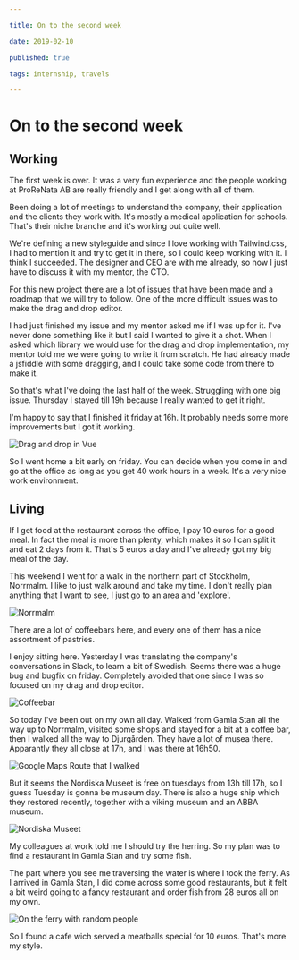 ```yaml
---

title: On to the second week

date: 2019-02-10

published: true

tags: internship, travels

---
```


# On to the second week

## Working

The first week is over. It was a very fun experience and the people working at ProReNata AB are really friendly and I get along with all of them.

Been doing a lot of meetings to understand the company, their application and the clients they work with. It's mostly a medical application for schools. That's their niche branche and it's working out quite well.

We're defining a new styleguide and since I love working with Tailwind.css, I had to mention it and try to get it in there, so I could keep working with it. I think I succeeded. The designer and CEO are with me already, so now I just have to discuss it with my mentor, the CTO.

For this new project there are a lot of issues that have been made and a roadmap that we will try to follow. One of the more difficult issues was to make the drag and drop editor.

I had just finished my issue and my mentor asked me if I was up for it. I've never done something like it but I said I wanted to give it a shot. When I asked which library we would use for the drag and drop implementation, my mentor told me we were going to write it from scratch. He had already made a jsfiddle with some dragging, and I could take some code from there to make it.

So that's what I've doing the last half of the week. Struggling with one big issue. Thursday I stayed till 19h because I really wanted to get it right. 

I'm happy to say that I finished it friday at 16h. It probably needs some more improvements but I got it working.

![Drag and drop in Vue](/images/vue-dragndrop.png)

So I went home a bit early on friday. You can decide when you come in and go at the office as long as you get 40 work hours in a week. It's a very nice work environment.

## Living

If I get food at the restaurant across the office, I pay 10 euros for a good meal. In fact the meal is more than plenty, which makes it so I can split it and eat 2 days from it. That's 5 euros a day and I've already got my big meal of the day.

This weekend I went for a walk in the northern part of Stockholm, Norrmalm. I like to just walk around and take my time. I don't really plan anything that I want to see, I just go to an area and 'explore'.

![Norrmalm](/images/norrmalm.jpg)

There are a lot of coffeebars here, and every one of them has a nice assortment of pastries.  

I enjoy sitting here. Yesterday I was translating the company's conversations in Slack, to learn a bit of Swedish. Seems there was a huge bug and bugfix on friday. Completely avoided that one since I was so focused on my drag and drop editor.

![Coffeebar](/images/coffeebar.jpg)

So today I've been out on my own all day. Walked from Gamla Stan all the way up to Norrmalm, visited some shops and stayed for a bit at a coffee bar, then I walked all the way to Djurgården. They have a lot of musea there. Apparantly they all close at 17h, and I was there at 16h50.

![Google Maps Route that I walked](/images/route-10feb.jpg)

But it seems the Nordiska Museet is free on tuesdays from 13h till 17h, so I guess Tuesday is gonna be museum day. There is also a huge ship which they restored recently, together with a viking museum and an ABBA museum.

![Nordiska Museet](/images/nordiskamuseet.jpg)

My colleagues at work told me I should try the herring. So my plan was to find a restaurant in Gamla Stan and try some fish.

The part where you see me traversing the water is where I took the ferry. 
As I arrived in Gamla Stan, I did come across some good restaurants, but it felt a bit weird going to a fancy restaurant and order fish from 28 euros all on my own. 

![On the ferry with random people](/images/ferry.jpg)

So I found a cafe wich served a meatballs special for 10 euros. That's more my style.
